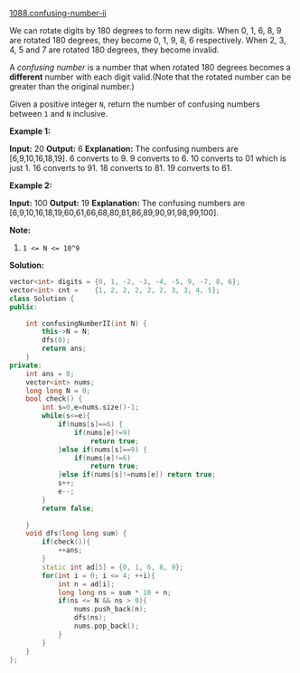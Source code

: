 [1088.confusing-number-ii](https://leetcode.com/problems/confusing-number-ii/)  

We can rotate digits by 180 degrees to form new digits. When 0, 1, 6, 8, 9 are rotated 180 degrees, they become 0, 1, 9, 8, 6 respectively. When 2, 3, 4, 5 and 7 are rotated 180 degrees, they become invalid.

A _confusing number_ is a number that when rotated 180 degrees becomes a **different** number with each digit valid.(Note that the rotated number can be greater than the original number.)

Given a positive integer `N`, return the number of confusing numbers between `1` and `N` inclusive.

**Example 1:**

**Input:** 20
**Output:** 6
**Explanation:** 
The confusing numbers are \[6,9,10,16,18,19\].
6 converts to 9.
9 converts to 6.
10 converts to 01 which is just 1.
16 converts to 91.
18 converts to 81.
19 converts to 61.

**Example 2:**

**Input:** 100
**Output:** 19
**Explanation:** 
The confusing numbers are \[6,9,10,16,18,19,60,61,66,68,80,81,86,89,90,91,98,99,100\].

**Note:**

1.  `1 <= N <= 10^9`  



**Solution:**  

```cpp
vector<int> digits = {0, 1, -2, -3, -4, -5, 9, -7, 8, 6};
vector<int> cnt =    {1, 2, 2, 2, 2, 2, 3, 3, 4, 5};
class Solution {
public:

    int confusingNumberII(int N) {
        this->N = N;
        dfs(0);
        return ans;
    }
private:
    int ans = 0;
    vector<int> nums;
    long long N = 0;
    bool check() {
        int s=0,e=nums.size()-1;
        while(s<=e){
            if(nums[s]==6) {
                if(nums[e]!=9)
                    return true;
            }else if(nums[s]==9) {
                if(nums[e]!=6)
                    return true;
            }else if(nums[s]!=nums[e]) return true;
            s++;
            e--;
        }
        return false;
        
    }
    void dfs(long long sum) {
        if(check()){
            ++ans;
        }
        static int ad[5] = {0, 1, 6, 8, 9};
        for(int i = 0; i <= 4; ++i){
            int n = ad[i];
            long long ns = sum * 10 + n;
            if(ns <= N && ns > 0){
                nums.push_back(n);
                dfs(ns);
                nums.pop_back();
            }
        }        
    }
};
```
      